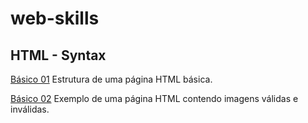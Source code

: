 # web-skills

## HTML - Syntax

[Básico 01](basic01.html)
Estrutura de uma página HTML básica.

[Básico 02](basic02.html)
Exemplo de uma página HTML contendo imagens válidas e inválidas. 